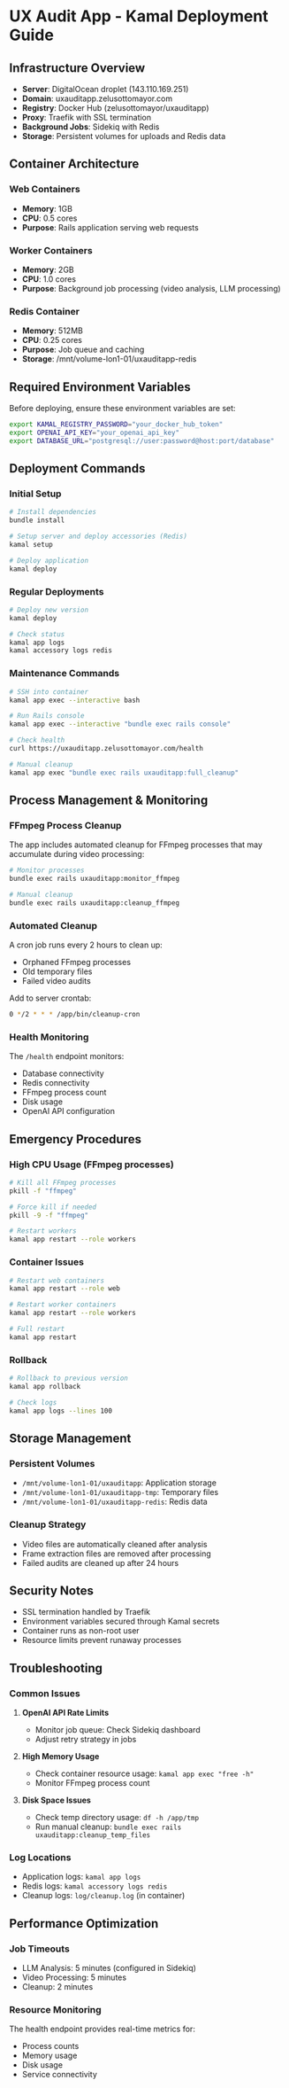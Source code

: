 # UX Audit App - Kamal Deployment Guide

## Infrastructure Overview

- **Server**: DigitalOcean droplet (143.110.169.251)
- **Domain**: uxauditapp.zelusottomayor.com
- **Registry**: Docker Hub (zelusottomayor/uxauditapp)
- **Proxy**: Traefik with SSL termination
- **Background Jobs**: Sidekiq with Redis
- **Storage**: Persistent volumes for uploads and Redis data

## Container Architecture

### Web Containers
- **Memory**: 1GB
- **CPU**: 0.5 cores
- **Purpose**: Rails application serving web requests

### Worker Containers
- **Memory**: 2GB
- **CPU**: 1.0 cores
- **Purpose**: Background job processing (video analysis, LLM processing)

### Redis Container
- **Memory**: 512MB
- **CPU**: 0.25 cores
- **Purpose**: Job queue and caching
- **Storage**: /mnt/volume-lon1-01/uxauditapp-redis

## Required Environment Variables

Before deploying, ensure these environment variables are set:

```bash
export KAMAL_REGISTRY_PASSWORD="your_docker_hub_token"
export OPENAI_API_KEY="your_openai_api_key"
export DATABASE_URL="postgresql://user:password@host:port/database"
```

## Deployment Commands

### Initial Setup
```bash
# Install dependencies
bundle install

# Setup server and deploy accessories (Redis)
kamal setup

# Deploy application
kamal deploy
```

### Regular Deployments
```bash
# Deploy new version
kamal deploy

# Check status
kamal app logs
kamal accessory logs redis
```

### Maintenance Commands
```bash
# SSH into container
kamal app exec --interactive bash

# Run Rails console
kamal app exec --interactive "bundle exec rails console"

# Check health
curl https://uxauditapp.zelusottomayor.com/health

# Manual cleanup
kamal app exec "bundle exec rails uxauditapp:full_cleanup"
```

## Process Management & Monitoring

### FFmpeg Process Cleanup
The app includes automated cleanup for FFmpeg processes that may accumulate during video processing:

```bash
# Monitor processes
bundle exec rails uxauditapp:monitor_ffmpeg

# Manual cleanup
bundle exec rails uxauditapp:cleanup_ffmpeg
```

### Automated Cleanup
A cron job runs every 2 hours to clean up:
- Orphaned FFmpeg processes
- Old temporary files
- Failed video audits

Add to server crontab:
```bash
0 */2 * * * /app/bin/cleanup-cron
```

### Health Monitoring
The `/health` endpoint monitors:
- Database connectivity
- Redis connectivity
- FFmpeg process count
- Disk usage
- OpenAI API configuration

## Emergency Procedures

### High CPU Usage (FFmpeg processes)
```bash
# Kill all FFmpeg processes
pkill -f "ffmpeg"

# Force kill if needed
pkill -9 -f "ffmpeg"

# Restart workers
kamal app restart --role workers
```

### Container Issues
```bash
# Restart web containers
kamal app restart --role web

# Restart worker containers
kamal app restart --role workers

# Full restart
kamal app restart
```

### Rollback
```bash
# Rollback to previous version
kamal app rollback

# Check logs
kamal app logs --lines 100
```

## Storage Management

### Persistent Volumes
- `/mnt/volume-lon1-01/uxauditapp`: Application storage
- `/mnt/volume-lon1-01/uxauditapp-tmp`: Temporary files
- `/mnt/volume-lon1-01/uxauditapp-redis`: Redis data

### Cleanup Strategy
- Video files are automatically cleaned after analysis
- Frame extraction files are removed after processing
- Failed audits are cleaned up after 24 hours

## Security Notes

- SSL termination handled by Traefik
- Environment variables secured through Kamal secrets
- Container runs as non-root user
- Resource limits prevent runaway processes

## Troubleshooting

### Common Issues

1. **OpenAI API Rate Limits**
   - Monitor job queue: Check Sidekiq dashboard
   - Adjust retry strategy in jobs

2. **High Memory Usage**
   - Check container resource usage: `kamal app exec "free -h"`
   - Monitor FFmpeg process count

3. **Disk Space Issues**
   - Check temp directory usage: `df -h /app/tmp`
   - Run manual cleanup: `bundle exec rails uxauditapp:cleanup_temp_files`

### Log Locations
- Application logs: `kamal app logs`
- Redis logs: `kamal accessory logs redis`
- Cleanup logs: `log/cleanup.log` (in container)

## Performance Optimization

### Job Timeouts
- LLM Analysis: 5 minutes (configured in Sidekiq)
- Video Processing: 5 minutes
- Cleanup: 2 minutes

### Resource Monitoring
The health endpoint provides real-time metrics for:
- Process counts
- Memory usage
- Disk usage
- Service connectivity